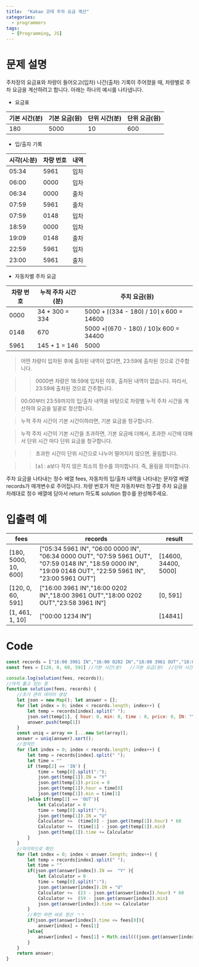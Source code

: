 ```yaml
---
title:  "Kakao 코테 주차 요금 계산"
categories:
  - programmers
tags:
  - [Programming, JS]
---
```


# 문제 설명
주차장의 요금표와 차량이 들어오고(입차) 나간(출차) 기록이 주어졌을 때, 차량별로 주차 요금을 계산하려고 합니다. 아래는 하나의 예시를 나타냅니다.
* 요금표 

|기본 시간(분)|기본 요금(원)|단위 시간(분)| 단위 요금(원)|
|------------|------------|------------|-------------|
|180|5000|10|600|

* 입/출자 기록

|시각(시:분)|차량 번호|내역|
|----------|--------|----|
|05:34	|5961	|입차|
|06:00	|0000	|입차|
|06:34	|0000	|출차|
|07:59	|5961	|출차|
|07:59	|0148	|입차|
|18:59	|0000	|입차|
|19:09	|0148	|출차|
|22:59	|5961	|입차|
|23:00	|5961	|출차|

* 자동차별 주차 요금

|차량 번호|누적 주차 시간(분)|주치 요금(원)|
|--------|-----------------|------------|
|0000	|34 + 300 = 334	|5000 + ⌈(334 - 180) / 10⌉ x 600 = 14600|
|0148	|670	|5000 +⌈(670 - 180) / 10⌉x 600 = 34400|
|5961	|145 + 1 = 146	|5000|

>어떤 차량이 입차된 후에 출차된 내역이 없다면, 23:59에 출차된 것으로 간주합니다.

>> 0000번 차량은 18:59에 입차된 이후, 출차된 내역이 없습니다. 따라서, 23:59에 출차된 것으로 간주합니다.

> 00:00부터 23:59까지의 입/출차 내역을 바탕으로 차량별 누적 주차 시간을 계산하여 요금을 일괄로 정산합니다.

> 누적 주차 시간이 기본 시간이하라면, 기본 요금을 청구합니다.

> 누적 주차 시간이 기본 시간을 초과하면, 기본 요금에 더해서, 초과한 시간에 대해서 단위 시간 마다 단위 요금을 청구합니다.

>> 초과한 시간이 단위 시간으로 나누어 떨어지지 않으면, 올림합니다.

>> ⌈a⌉ : a보다 작지 않은 최소의 정수를 의미합니다. 즉, 올림을 의미합니다.

 주차 요금을 나타내는 정수 배열 fees, 자동차의 입/출차 내역을 나타내는 문자열 배열 records가 매개변수로 주어집니다.
차량 번호가 작은 자동차부터 청구할 주차 요금을 차례대로 정수 배열에 담아서 return 하도록 solution 함수를 완성해주세요.

# 입출력 예
|fees|records|result|
|-----|------|-----|
|[180, 5000, 10, 600]|["05:34 5961 IN", "06:00 0000 IN", "06:34 0000 OUT", "07:59 5961 OUT", "07:59 0148 IN", "18:59 0000 IN", "19:09 0148 OUT", "22:59 5961 IN", "23:00 5961 OUT"]|[14600, 34400, 5000]|
|[120, 0, 60, 591]|["16:00 3961 IN","16:00 0202 IN","18:00 3961 OUT","18:00 0202 OUT","23:58 3961 IN"]|[0, 591]|
|[1, 461, 1, 10]|["00:00 1234 IN"]|[14841]|

# Code

```js
const records = ["16:00 3961 IN","16:00 0202 IN","18:00 3961 OUT","18:00 0202 OUT","23:58 3961 IN"]
const fees = [120, 0, 60, 591] //기본 시간(분)	//기본 요금(원)	//단위 시간(분)	//단위 요금(원)

console.log(solution(fees, records));
//아직 풀고 있는 중
function solution(fees, records) {
    //초기 관리 데이터 생성
    let json = new Map(); let answer = []; 
    for (let index = 0; index < records.length; index++) {
        let temp = records[index].split(" ");
        json.set(temp[1], { hour: 0, min: 0, time : 0, price: 0, IN: "Y" })
        answer.push(temp[1])
    }
    const uniq = array => [...new Set(array)];
    answer = uniq(answer).sort();
    //정적인 
    for (let index = 0; index < records.length; index++) {
        let temp = records[index].split(" ");
        let time = ""
        if (temp[2] == 'IN') {
            time = temp[0].split(":");
            json.get(temp[1]).IN = "Y"
            json.get(temp[1]).price = 0
            json.get(temp[1]).hour = time[0]
            json.get(temp[1]).min = time[1]
        }else if(temp[2] == 'OUT'){
            let Calculator = 0
            time = temp[0].split(":");
            json.get(temp[1]).IN = "U"   
            Calculator +=  (time[0] - json.get(temp[1]).hour) * 60
            Calculator +=  (time[1] - json.get(temp[1]).min)
            json.get(temp[1]).time += Calculator
        }
    }
    //마지막으로 확인
    for (let index = 0; index < answer.length; index++) {
        let temp = records[index].split(" ");
        let time = ""
        if(json.get(answer[index]).IN ==  "Y" ){
            let Calculator = 0
            time = temp[0].split(":");
            json.get(answer[index]).IN = "U"   
            Calculator +=  (23 - json.get(answer[index]).hour) * 60
            Calculator +=  (59 - json.get(answer[index]).min)
            json.get(answer[index]).time += Calculator
        }
        //확인 하면 바로 정산 ㄱㄱ
        if(json.get(answer[index]).time <= fees[0]){
            answer[index] = fees[1]
        }else{
            answer[index] = fees[1] + Math.ceil(((json.get(answer[index]).time - fees[0]) / fees[2]))*fees[3]
        }
    }
    return answer;
}
```